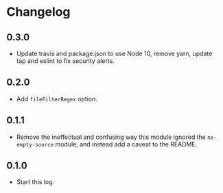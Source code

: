 # Changelog

## 0.3.0

- Update travis and package.json to use Node 10, remove yarn, update tap and eslint to fix security alerts.

## 0.2.0

- Add `fileFilterRegex` option.

## 0.1.1

- Remove the ineffectual and confusing way this module ignored the `no-empty-source` module, and instead add a caveat to the README.

## 0.1.0

- Start this log.
